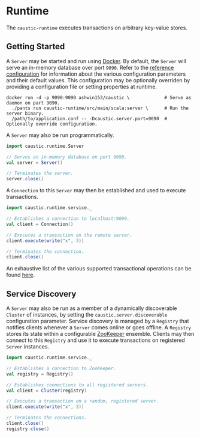 # Runtime
The ```caustic-runtime``` executes transactions on arbitrary key-value stores.

## Getting Started
A ```Server``` may be started and run using [Docker][1]. By default, the ```Server``` will serve an 
in-memory database over port ```9090```. Refer to the [reference configuration][2] for
information about the various configuration parameters and their default values. This configuration
may be optionally overriden by providing a configuration file or setting properties at runtime.

```
docker run -d -p 9090:9090 ashwin153/caustic \             # Serve as daemon on part 9090.
  ./pants run caustic-runtime/src/main/scala:server \      # Run the server binary.
  /path/to/application.conf -- -Dcaustic.server.port=9090  # Optionally override configuration.
```

A ```Server``` may also be run programmatically.

```scala
import caustic.runtime.Server

// Serves an in-memory database on port 9090.
val server = Server()

// Terminates the server.
server.close()
```

A ```Connection``` to this ```Server``` may then be established and used to execute transactions.

```scala
import caustic.runtime.service._

// Establishes a connection to localhost:9090.
val client = Connection()

// Executes a transaction on the remote server.
client.execute(write("x", 3))

// Terminates the connection.
client.close()
```

An exhaustive list of the various supported transactional operations can be found [here][3].

## Service Discovery
A ```Server``` may also be run as a member of a dynamically discoverable ```Cluster``` of instances,
by setting the ```caustic.server.discoverable``` configuration parameter. Service discovery is
managed by a ```Registry``` that notifies clients whenever a ```Server``` comes online or goes 
offline. A ```Registry``` stores its state within a configurable [ZooKeeper][4] ensemble. Clients 
may then connect to this ```Registry``` and use it to execute transactions on registered 
```Server``` instances.

```scala
import caustic.runtime.service._

// Establishes a connection to ZooKeeper.
val registry = Registry()

// Establishes connections to all registered servers.
val client = Cluster(registry)

// Executes a transaction on a random, registered server.
client.execute(write("x", 3))

// Terminates the connections.
client.close()
registry.close()
```

[1]: https://hub.docker.com/r/ashwin153/caustic/
[2]: https://github.com/ashwin153/caustic/blob/master/caustic-runtime/src/main/resources/reference.conf
[3]: https://github.com/ashwin153/caustic/wiki/Runtime#transaction
[4]: https://zookeeper.apache.org/
